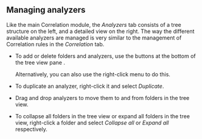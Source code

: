 ## Managing analyzers

Like the main Correlation module, the *Analyzers* tab consists of a tree structure on the left, and a detailed view on the right. The way the different available analyzers are managed is very similar to the management of Correlation rules in the *Correlation* tab.

- To add or delete folders and analyzers, use the buttons at the bottom of the tree view pane .

    Alternatively, you can also use the right-click menu to do this.

- To duplicate an analyzer, right-click it and select *Duplicate*.

- Drag and drop analyzers to move them to and from folders in the tree view.

- To collapse all folders in the tree view or expand all folders in the tree view, right-click a folder and select *Collapse all* or *Expand all* respectively.
